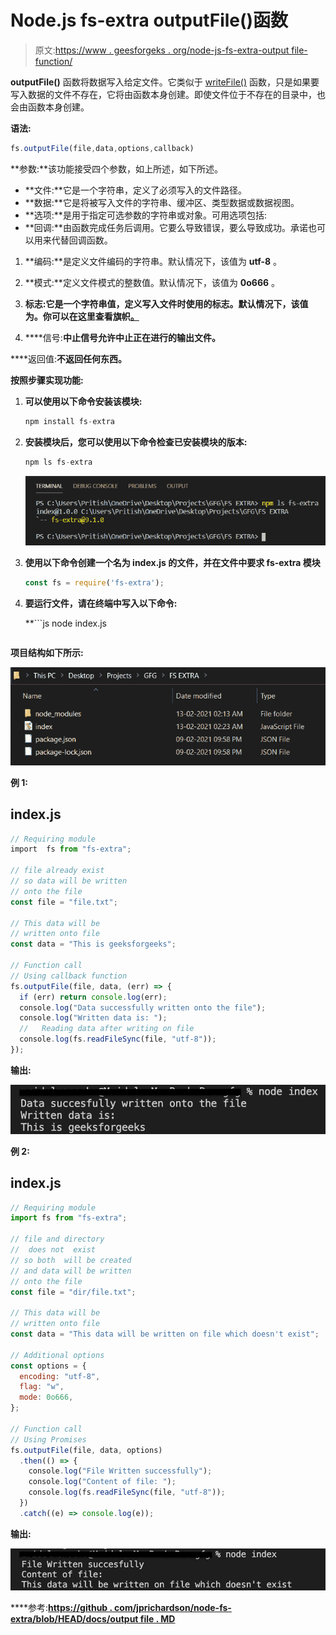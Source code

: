 # Node.js fs-extra outputFile()函数

> 原文:[https://www . geesforgeks . org/node-js-fs-extra-output file-function/](https://www.geeksforgeeks.org/node-js-fs-extra-outputfile-function/)

**outputFile()** 函数将数据写入给定文件。它类似于 [writeFile()](https://www.geeksforgeeks.org/node-js-fs-writefile-method/) 函数，只是如果要写入数据的文件不存在，它将由函数本身创建。即使文件位于不存在的目录中，也会由函数本身创建。

**语法:**

```js
fs.outputFile(file,data,options,callback)
```

**参数:**该功能接受四个参数，如上所述，如下所述。

*   **文件:**它是一个字符串，定义了必须写入的文件路径。
*   **数据:**它是将被写入文件的字符串、缓冲区、类型数据或数据视图。
*   **选项:**是用于指定可选参数的字符串或对象。可用选项包括:
*   **回调:**由函数完成任务后调用。它要么导致错误，要么导致成功。承诺也可以用来代替回调函数。

1.  **编码:**是定义文件编码的字符串。默认情况下，该值为 **utf-8** 。

2.  **模式:**定义文件模式的整数值。默认情况下，该值为 **0o666** 。

3.  **标志:**它是一个字符串值，定义写入文件时使用的标志。默认情况下，该值为**。你可以在这里查看旗帜[。](https://nodejs.org/api/fs.html#fs_file_system_flags)**

4.  ****信号:**中止信号允许中止正在进行的输出文件。**

****返回值:**不返回任何东西。**

****按照步骤实现功能:****

1.  **可以使用以下命令安装该模块:**

    ```js
    npm install fs-extra
    ```

2.  **安装模块后，您可以使用以下命令检查已安装模块的版本:**

    ```js
    npm ls fs-extra
    ```

    **![](img/7f250622aa2125b46b0e33ba7e88633d.png)**

3.  **使用以下命令创建一个名为 index.js 的文件，并在文件中要求 fs-extra 模块**

    ```js
    const fs = require('fs-extra');
    ```

4.  **要运行文件，请在终端中写入以下命令:**

     **```js
    node index.js
    ```** 

**项目结构如下所示:**

**![](img/5a04b4a9423b0180bdb62b253dc661e9.png)**

****例 1:****

## **index.js**

```js
// Requiring module
import  fs from "fs-extra";

// file already exist
// so data will be written
// onto the file
const file = "file.txt";

// This data will be
// written onto file
const data = "This is geeksforgeeks";

// Function call
// Using callback function
fs.outputFile(file, data, (err) => {
  if (err) return console.log(err);
  console.log("Data successfully written onto the file");
  console.log("Written data is: ");
  //   Reading data after writing on file
  console.log(fs.readFileSync(file, "utf-8"));
});
```

****输出:****

**![](img/7d5ce1fc2b20998cd90bafecb05d0068.png)**

****例 2:****

## **index.js**

```js
// Requiring module
import fs from "fs-extra";

// file and directory
//  does not  exist
// so both  will be created
// and data will be written
// onto the file
const file = "dir/file.txt";

// This data will be
// written onto file
const data = "This data will be written on file which doesn't exist";

// Additional options
const options = {
  encoding: "utf-8",
  flag: "w",
  mode: 0o666,
};

// Function call
// Using Promises
fs.outputFile(file, data, options)
  .then(() => {
    console.log("File Written successfully");
    console.log("Content of file: ");
    console.log(fs.readFileSync(file, "utf-8"));
  })
  .catch((e) => console.log(e));
```

****输出:****

**![](img/c40b5eb24228287c01ae58aa4c197ab6.png)**

****参考:**[https://github . com/jprichardson/node-fs-extra/blob/HEAD/docs/output file . MD](https://github.com/jprichardson/node-fs-extra/blob/HEAD/docs/outputFile.md)**